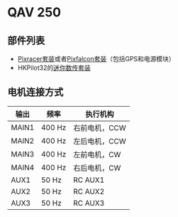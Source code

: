 # QAV 250

## 部件列表

  * [Pixracer套装](hardware-pixracer.md)或者[Pixfalcon套装](hardware-pixfalcon.md)（包括GPS和电源模块）
  * HKPilot32的[迷你数传套装](hardware-pixfalcon.md)

## 电机连接方式

| 输出 | 频率 | 执行机构 |
| -- | -- | -- |
| MAIN1 | 400 Hz | 右前电机，CCW |
| MAIN2 | 400 Hz | 左后电机，CCW |
| MAIN3 | 400 Hz | 左前电机，CW |
| MAIN4 | 400 Hz | 右后电机，CW |
| AUX1 | 50 Hz | RC AUX1 |
| AUX2 | 50 Hz | RC AUX2 |
| AUX3 | 50 Hz | RC AUX3 |
